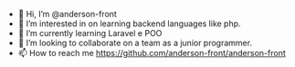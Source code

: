 - 👋 Hi, I’m @anderson-front
- 👀 I’m interested in on learning backend languages ​​like php.
- 🌱 I’m currently learning Laravel e POO
- 💞️ I’m looking to collaborate on  a team as a junior programmer.
- 📫 How to reach me https://github.com/anderson-front/anderson-front

<!---
anderson-front/anderson-front is a ✨ special ✨ repository because its `README.md` (this file) appears on your GitHub profile.
You can click the Preview link to take a look at your changes.
--->
